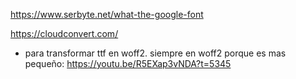 https://www.serbyte.net/what-the-google-font

https://cloudconvert.com/
- para transformar ttf en woff2. siempre en woff2 porque es mas pequeño: https://youtu.be/R5EXap3vNDA?t=5345